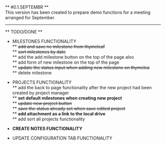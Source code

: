 ** #0.1.SEPTEMBR **  
This version has been created to prepare demo functions for a meeting arranged for September.

---

** TODO/DONE **

* MILESTONES FUNCTIONALITY  
 ** ~~add and save ne milestone from thymeleaf~~  
 ** ~~sort milestones by date~~   
 ** add the add milestone button on the top of the page also  
 ** add form of new milestone on the top of the page  
 ** ~~update the status input when adding new milestone on thymelea~~  
 ** delete milestone
 
* PROJECTS FUNCTIONALITY  
 ** add the back to page functionality after the new project had been created by project manager  
 ** **set default milestones when creating new project**  
 ** ~~update new project button~~  
 ** ~~save the status already set when save edited project~~  
 ** **add attachment as a link to the local drive**  
 ** add sort all projects functionality

* **CREATE NOTES FUNCTIONALITY**    

* UPDATE CONFIGURATION TAB FUNCTIONALITY